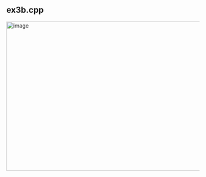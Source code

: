 ex3b.cpp
-

<img width="1086" height="390" alt="image" src="https://github.com/user-attachments/assets/741f0134-d74d-4627-8099-17507ba42289" />
